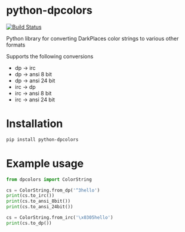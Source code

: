 # python-dpcolors

[![Build Status](https://travis-ci.org/nsavch/python-dpcolors.svg?branch=master)](https://travis-ci.org/nsavch/python-dpcolors)

Python library for converting DarkPlaces color strings to various other formats

Supports the following conversions

 * dp -> irc
 * dp -> ansi 8 bit
 * dp -> ansi 24 bit
 * irc -> dp
 * irc -> ansi 8 bit
 * irc -> ansi 24 bit

# Installation

```bash
pip install python-dpcolors
```

# Example usage

```python
from dpcolors import ColorString

cs = ColorString.from_dp('^3hello')
print(cs.to_irc())
print(cs.to_ansi_8bit())
print(cs.to_ansi_24bit())

cs = ColorString.from_irc('\x0305hello')
print(cs.to_dp())
```
